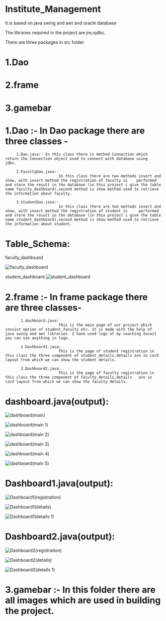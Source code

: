 # Institute_Management
It is based on java swing and awt and oracle database

The libraries required in the project are jre,ojdbc.

There are three packages in src folder:

# 1.Dao
# 2.frame
# 3.gamebar

# 1.Dao :- In Dao package there are three classes -

         1.Dao.java:- In this class there is method Connection which return the Connection object used to connect with database using  jdbc.
         
         2.FacultyDao.java:-
                            In this class there are two methods insert and show, with insert method the registration of faculty is    performed and store the result in the database (in this project i give the table name faculty_dashboard),second method is show method used to retrieve the information about faculty.

         3.StudentDao.java:- 
                            In this class there are two methods insert and show, with insert method the registration of student is     performed and store the result in the database (in this project i give the table name student_dashboard),second method is show method used to retrieve the information about student.

 # Table_Schema:
faculty_dashboard

![faculty_dashboard](https://user-images.githubusercontent.com/66818761/84489031-b2b21380-acbe-11ea-942b-c82b8cb74270.png)

student_dashboard
![student_dashboard](https://user-images.githubusercontent.com/66818761/84489130-d4ab9600-acbe-11ea-9f7b-0f552d3b44e3.png)

 
# 2.frame :- In frame package there are three classes-

           1.dashboard.java: 
                            This is the main page of our project which consist option of student,faculty etc. It is made with the help of java swing and awt libraries. I have used logo of my coaching ducait you can use anything in logo.
           
           2.Dashboard1.java:
                            This is the page of student registration in this class the three component of student_details,details are in card layout from which we can show the student details.
           
           3.Dashboard2.java: 
                            This is the page of faculty registration in this class the three component of faculty_details,details   are in card layout from which we can show the faculty details.

# dashboard.java(output):

![dashboard(main)](https://user-images.githubusercontent.com/66818761/84486222-b6dc3200-acba-11ea-9589-0e78437c4d9f.png)

![dashboard(main 1)](https://user-images.githubusercontent.com/66818761/84487062-d9227f80-acbb-11ea-9faf-b4c1cabc5304.png)

![dashboard(main 2)](https://user-images.githubusercontent.com/66818761/84487232-18e96700-acbc-11ea-8a23-3c21dce69cd5.png)

![dashboard(main 3)](https://user-images.githubusercontent.com/66818761/84487370-47674200-acbc-11ea-87f2-ae8b90a382a2.png)

![dashboard(main 4)](https://user-images.githubusercontent.com/66818761/84487501-74b3f000-acbc-11ea-8f45-ef9af46edf84.png)

![dashboard(main 5)](https://user-images.githubusercontent.com/66818761/84487603-9e6d1700-acbc-11ea-96d9-a11673430d3e.png)

# Dashboard1.java(output):

![Dashboard1(registration)](https://user-images.githubusercontent.com/66818761/84488173-6c0fe980-acbd-11ea-93ba-91b614ea903d.png)

![Dashboard1(details)](https://user-images.githubusercontent.com/66818761/84488284-9792d400-acbd-11ea-8d7b-8ef52981134b.png)

![Dashboard1(details 1)](https://user-images.githubusercontent.com/66818761/84488369-b1341b80-acbd-11ea-9beb-c170ff2d9584.png)

# Dashboard2.java(output):

![Dashboard2(registration)](https://user-images.githubusercontent.com/66818761/84488553-007a4c00-acbe-11ea-9842-0767eb34b583.png)

![Dashboard2(details)](https://user-images.githubusercontent.com/66818761/84488602-1425b280-acbe-11ea-8ecc-5e5d3060ffc8.png)

![Dashboard2(details 1)](https://user-images.githubusercontent.com/66818761/84488637-20aa0b00-acbe-11ea-96a5-7b29e5b957ec.png)

# 3.gamebar :- In this folder there are all images which are used in building the project.        
           
           
           

           
           
